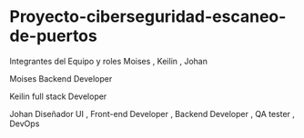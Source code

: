 # Proyecto-ciberseguridad-escaneo-de-puertos
Integrantes del Equipo y roles
Moises , Keilin , Johan

Moises
Backend Developer 

Keilin
full stack Developer

Johan
Diseñador UI ,
Front-end Developer ,
Backend Developer ,
QA tester ,
DevOps


